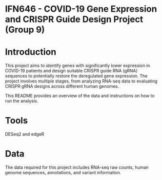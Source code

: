 # IFN646 - COVID-19 Gene Expression and CRISPR Guide Design Project (Group 9)

# Introduction
This project aims to identify genes with significantly lower expression in COVID-19 patients and design suitable CRISPR guide RNA (gRNA) sequences to potentially restore the deregulated gene expression. The project involves multiple stages, from analyzing RNA-seq data to evaluating CRISPR gRNA designs across different human genomes.

This README provides an overview of the data and instructions on how to run the analysis.

# Tools
DESeq2 and edgeR

# Data
The data required for this project includes RNA-seq raw counts, human genome sequences, annotations, and variant information.

